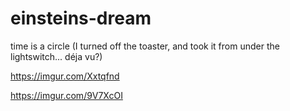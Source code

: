 # einsteins-dream
time is a circle (I turned off the toaster, and took it from under the lightswitch... déja vu?)

https://imgur.com/Xxtqfnd

https://imgur.com/9V7XcOI
